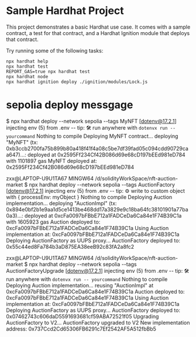 # Sample Hardhat Project

This project demonstrates a basic Hardhat use case. It comes with a sample contract, a test for that contract, and a Hardhat Ignition module that deploys that contract.

Try running some of the following tasks:

```shell
npx hardhat help
npx hardhat test
REPORT_GAS=true npx hardhat test
npx hardhat node
npx hardhat ignition deploy ./ignition/modules/Lock.js
```
# sepolia deploy messgage
$ npx hardhat deploy --network sepolia --tags MyNFT
[dotenv@17.2.1] injecting env (5) from .env -- tip: 🛠️  run anywhere with `dotenvx run -- yourcommand`
Nothing to compile
Deploying MyNFT contract...
deploying "MyNFT" (tx: 0xb3ccb2700fa75b899b80a418f41f4a08c5be7df39fad05c094cdd90729caa647)...: deployed at 0x2595Ff234Cf42B086d69e68cD197bEEd981eD784 with 1101897 gas
MyNFT deployed at: 0x2595Ff234Cf42B086d69e68cD197bEEd981eD784

zxx@LAPTOP-U9U1TA67 MINGW64 /d/solidityWorkSpace/nft-auction-market
$ npx hardhat deploy --network sepolia --tags AuctionFactory
[dotenv@17.2.1] injecting env (5) from .env -- tip: ⚙️  write to custom object with { processEnv: myObject }
Nothing to compile
Deploying Auction implementation...
deploying "AuctionImpl" (tx: 0x894e0bf2b1e9aa1d5ce1413be468dd17a3829e9c18ba64fc38101901a77ba0a3)...: deployed at 0xcFa0097bFBbE712a1FADCeDa6Ca84e1F74B39C1a with 1605923 gas
Auction deployed to: 0xcFa0097bFBbE712a1FADCeDa6Ca84e1F74B39C1a
Using Auction implementation at: 0xcFa0097bFBbE712a1FADCeDa6Ca84e1F74B39C1a
Deploying AuctionFactory as UUPS proxy...
AuctionFactory deployed to: 0x55c44ed8Fa784b3aD875EA38eeB92c83fA2a8fc2

zxx@LAPTOP-U9U1TA67 MINGW64 /d/solidityWorkSpace/nft-auction-market
$ npx hardhat deploy --network sepolia --tags AuctionFactoryUpgrade
[dotenv@17.2.1] injecting env (5) from .env -- tip: 🛠️  run anywhere with `dotenvx run -- yourcommand`
Nothing to compile
Deploying Auction implementation...
reusing "AuctionImpl" at 0xcFa0097bFBbE712a1FADCeDa6Ca84e1F74B39C1a
Auction deployed to: 0xcFa0097bFBbE712a1FADCeDa6Ca84e1F74B39C1a
Using Auction implementation at: 0xcFa0097bFBbE712a1FADCeDa6Ca84e1F74B39C1a
Deploying AuctionFactory as UUPS proxy...
AuctionFactory deployed to: 0x07462743c606daD5591693681cf59ABA72521f05
Upgrading AuctionFactory to V2...
AuctionFactory upgraded to V2
New implementation address: 0x737Ccd2Cd65306FB6291c7Ef2542AF5A512fbBb5